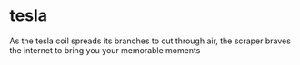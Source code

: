 # tesla

As the tesla coil spreads its branches to cut through air, 
the scraper braves the internet to bring you your memorable moments 
